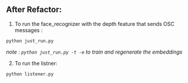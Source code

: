 ## After Refactor:

1) To run the face_recognizer with the depth feature that sends OSC messages :
```
python just_run.py
```
_note : `python just_run.py -t -e` to train and regenerate the embeddings_

2) To run the listner:
```
python listener.py
```